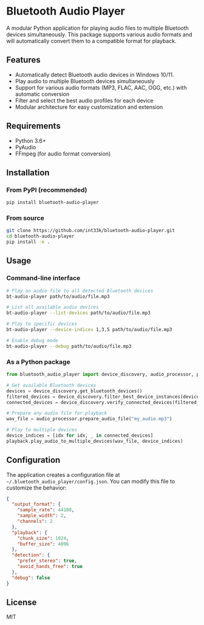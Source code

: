 # Bluetooth Audio Player

A modular Python application for playing audio files to multiple Bluetooth devices simultaneously. This package supports various audio formats and will automatically convert them to a compatible format for playback.

## Features

- Automatically detect Bluetooth audio devices in Windows 10/11.
- Play audio to multiple Bluetooth devices simultaneously
- Support for various audio formats (MP3, FLAC, AAC, OGG, etc.) with automatic conversion
- Filter and select the best audio profiles for each device
- Modular architecture for easy customization and extension

## Requirements

- Python 3.6+
- PyAudio
- FFmpeg (for audio format conversion)

## Installation

### From PyPI (recommended)

```bash
pip install bluetooth-audio-player
```

### From source

```bash
git clone https://github.com/int33k/bluetooth-audio-player.git
cd bluetooth-audio-player
pip install -e .
```

## Usage

### Command-line interface

```bash
# Play an audio file to all detected Bluetooth devices
bt-audio-player path/to/audio/file.mp3

# List all available audio devices
bt-audio-player --list-devices path/to/audio/file.mp3

# Play to specific devices
bt-audio-player --device-indices 1,3,5 path/to/audio/file.mp3

# Enable debug mode
bt-audio-player --debug path/to/audio/file.mp3
```

### As a Python package

```python
from bluetooth_audio_player import device_discovery, audio_processor, playback

# Get available Bluetooth devices
devices = device_discovery.get_bluetooth_devices()
filtered_devices = device_discovery.filter_best_device_instances(devices)
connected_devices = device_discovery.verify_connected_devices(filtered_devices)

# Prepare any audio file for playback
wav_file = audio_processor.prepare_audio_file("my_audio.mp3")

# Play to multiple devices
device_indices = [idx for idx, _ in connected_devices]
playback.play_audio_to_multiple_devices(wav_file, device_indices)
```

## Configuration

The application creates a configuration file at `~/.bluetooth_audio_player/config.json`. You can modify this file to customize the behavior:

```json
{
  "output_format": {
    "sample_rate": 44100,
    "sample_width": 2,
    "channels": 2
  },
  "playback": {
    "chunk_size": 1024,
    "buffer_size": 4096
  },
  "detection": {
    "prefer_stereo": true,
    "avoid_hands_free": true
  },
  "debug": false
}
```

## License

MIT
